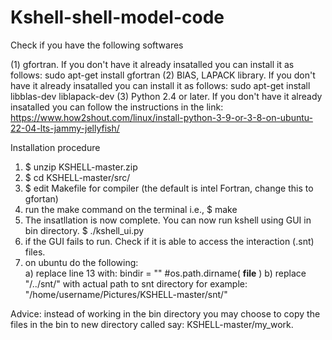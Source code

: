 # Kshell-shell-model-code

Check if you have the following softwares

(1) gfortran. If you don't have it already insatalled you can install it as follows: sudo apt-get install gfortran
(2) BlAS, LAPACK library. If you don't have it already insatalled you can install it as follows: sudo apt-get install libblas-dev liblapack-dev
(3) Python 2.4 or later. If you don't have it already insatalled you can follow the instructions in the link: https://www.how2shout.com/linux/install-python-3-9-or-3-8-on-ubuntu-22-04-lts-jammy-jellyfish/

 Installation procedure
 1) $ unzip KSHELL-master.zip
 2) $ cd KSHELL-master/src/
 3) $ edit Makefile for compiler (the default is intel Fortran, change this to gfortan)
 4) run the make command on the terminal i.e., $ make
 5) The insatllation is now complete. You can now run kshell using GUI in bin directory. $ ./kshell_ui.py 
 6) if the GUI fails to run. Check if it is able to access the interaction (.snt) files.
 7) on ubuntu do the following:  
    a) replace line 13 with:  bindir = "" #os.path.dirname( __file__ )
    b) replace "/../snt/" with actual path to snt directory for example: "/home/username/Pictures/KSHELL-master/snt/"

 Advice: instead of working in the bin directory you may choose to copy the files in the bin to new directory called say: KSHELL-master/my_work.

